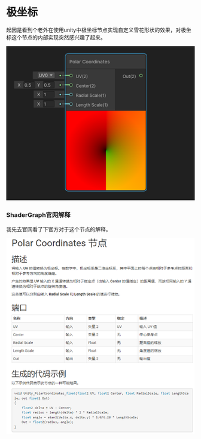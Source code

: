# 极坐标

起因是看到个老外在使用unity中极坐标节点实现自定义雪花形状的效果，对极坐标这个节点的内部实现突然感兴趣了起来。

![impicture_20220914_185017](images\impicture_20220914_185017.png)

### ShaderGraph官网解释

我先去官网看了下官方对于这个节点的解释。

![ShaderGraph解释](images\impicture_20220914_184157.png)



